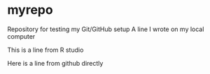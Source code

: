 # myrepo
Repository for testing my Git/GitHub setup
A line I wrote on my local computer  

This is a line from R studio

Here is a line from github directly

